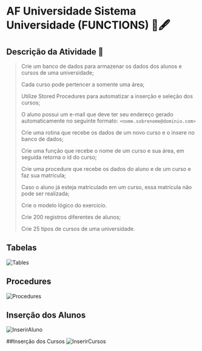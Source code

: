 # AF Universidade Sistema Universidade (FUNCTIONS) 📒🖋️

## Descrição da Atividade 📓
> Crie um banco de dados para armazenar os dados dos alunos e cursos de uma universidade;
> 
> Cada curso pode pertencer a somente uma área;
> 
> Utilize Stored Procedures para automatizar a inserção e seleção dos cursos;
> 
> O aluno possui um e-mail que deve ter seu endereço gerado automaticamente no seguinte formato: `<nome.sobrenome@dominio.com>`
>
> Crie uma rotina que recebe os dados de um novo curso e o insere no banco de dados;
> 
> Crie uma função que recebe o nome de um curso e sua área, em seguida retorna o id do curso;
> 
> Crie uma procedure que recebe os dados do aluno e de um curso e faz sua matrícula;
> 
> Caso o aluno já esteja matriculado em um curso, essa matrícula não pode ser realizada;
> 
> Crie o modelo lógico do exercício.
> 
> Crie 200 registros diferentes de alunos;
> 
> Crie 25 tipos de cursos de uma universidade.


## Tabelas
![Tables](https://github.com/IsabelaQu/Banco-de-Dados/assets/124175141/c151c1f7-1d5d-4a2a-aecc-ee4428de6367)

## Procedures
![Procedures](https://github.com/IsabelaQu/Banco-de-Dados/assets/124175141/ab41df35-7283-4fe8-87fb-fe4562efe1fc)

## Inserção dos Alunos
![InserirAluno](https://github.com/IsabelaQu/Banco-de-Dados/assets/124175141/3c976c75-ab5f-4c82-881b-b1bf12596b81)

##Inserção dos Cursos
![InserirCursos](https://github.com/IsabelaQu/Banco-de-Dados/assets/124175141/f2a4f69a-339d-4fe7-b9eb-4b567e8dea75)

